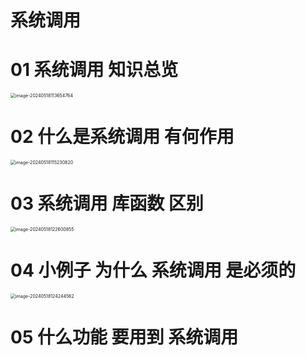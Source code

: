 # 系统调用



# 01 系统调用 知识总览

<img src="https://cvp.oss-cn-shanghai.aliyuncs.com/picgo/202405181136859.png" alt="image-20240518113654764" style="zoom:50%;" />



# 02 什么是系统调用 有何作用

<img src="https://cvp.oss-cn-shanghai.aliyuncs.com/picgo/202405181152941.png" alt="image-20240518115230820" style="zoom:50%;" />



# 03 系统调用 库函数 区别

<img src="https://cvp.oss-cn-shanghai.aliyuncs.com/picgo/202405181226036.png" alt="image-20240518122600855" style="zoom:50%;" />



# 04 小例子 为什么 系统调用 是必须的

<img src="https://cvp.oss-cn-shanghai.aliyuncs.com/picgo/202405181242699.png" alt="image-20240518124244562" style="zoom:50%;" />



# 05 什么功能 要用到 系统调用